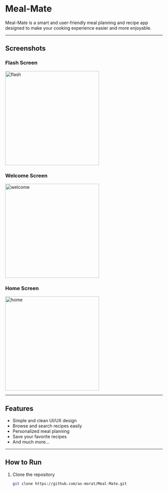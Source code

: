 # Meal-Mate

Meal-Mate is a smart and user-friendly meal planning and recipe app designed to make your cooking experience easier and more enjoyable.

---

## Screenshots

### Flash Screen
<img width="300" alt="flash" src="https://github.com/user-attachments/assets/7e84b487-74da-428a-86e5-e92691785aae" />

### Welcome Screen
<img width="300" alt="welcome" src="https://github.com/user-attachments/assets/e48f646b-a100-40c3-91e0-a490d8ecc213" />

### Home Screen
<img width="300" alt="home" src="https://github.com/user-attachments/assets/60574b05-1a3a-4ca3-937c-8e390a91a2eb" />

---

## Features

- Simple and clean UI/UX design  
- Browse and search recipes easily  
- Personalized meal planning  
- Save your favorite recipes  
- And much more...

---

## How to Run

1. Clone the repository  
   ```bash
   git clone https://github.com/as-morat/Meal-Mate.git
